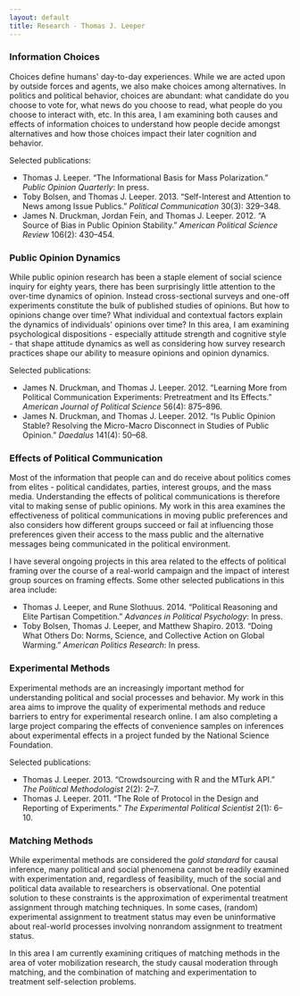 ```yaml
---
layout: default
title: Research - Thomas J. Leeper
---
```



### Information Choices ###
Choices define humans' day-to-day experiences. While we are acted upon by outside forces and agents, we also make choices among alternatives. In politics and political behavior, choices are abundant: what candidate do you choose to vote for, what news do you choose to read, what people do you choose to interact with, etc. In this area, I am examining both causes and effects of information choices to understand how people decide amongst alternatives and how those choices impact their later cognition and behavior.

Selected publications:
	
* Thomas J. Leeper. &ldquo;The Informational Basis for Mass Polarization.&rdquo; *Public Opinion Quarterly*: In press.
* Toby Bolsen, and Thomas J. Leeper. 2013. &ldquo;Self-Interest and Attention to News among Issue Publics.&rdquo; *Political Communication* 30(3): 329&ndash;348.
* James N. Druckman, Jordan Fein, and Thomas J. Leeper. 2012. &ldquo;A Source of Bias in Public Opinion Stability.&rdquo; *American Political Science Review* 106(2): 430&ndash;454.
	
### Public Opinion Dynamics ###
While public opinion research has been a staple element of social science inquiry for eighty years, there has been surprisingly little attention to the over-time dynamics of opinion. Instead cross-sectional surveys and one-off experiments constitute the bulk of published studies of opinions. But how to opinions change over time? What individual and contextual factors explain the dynamics of individuals' opinions over time? In this area, I am examining psychological dispositions - especially attitude strength and cognitive style - that shape attitude dynamics as well as considering how survey research practices shape our ability to measure opinions and opinion dynamics.

Selected publications:
	
* James N. Druckman, and Thomas J. Leeper. 2012. &ldquo;Learning More from Political Communication Experiments: Pretreatment and Its Effects.&rdquo; *American Journal of Political Science* 56(4): 875&ndash;896.
* James N. Druckman, and Thomas J. Leeper. 2012. &ldquo;Is Public Opinion Stable? Resolving the Micro-Macro Disconnect in Studies of Public Opinion.&rdquo; *Daedalus* 141(4): 50&ndash;68.
	
### Effects of Political Communication ###
Most of the information that people can and do receive about politics comes from elites - political candidates, parties, interest groups, and the mass media. Understanding the effects of political communications is therefore vital to making sense of public opinions. My work in this area examines the effectiveness of political communications in moving public preferences and also considers how different groups succeed or fail at influencing those preferences given their access to the mass public and the alternative messages being communicated in the political environment.

I have several ongoing projects in this area related to the effects of political framing over the course of a real-world campaign and the impact of interest group sources on framing effects. Some other selected publications in this area include:

* Thomas J. Leeper, and Rune Slothuus. 2014. &ldquo;Political Reasoning and Elite Partisan Competition.&rdquo; *Advances in Political Psychology*: In press.
* Toby Bolsen, Thomas J. Leeper, and Matthew Shapiro. 2013. &ldquo;Doing What Others Do: Norms, Science, and Collective Action on Global Warming.&rdquo; *American Politics Research*: In press.
	
### Experimental Methods ###
Experimental methods are an increasingly important method for understanding political and social processes and behavior. My work in this area aims to improve the quality of experimental methods and reduce barriers to entry for experimental research online. I am also completing a large project comparing the effects of convenience samples on inferences about experimental effects in a project funded by the National Science Foundation.

Selected publications:
	
* Thomas J. Leeper. 2013. &ldquo;Crowdsourcing with R and the MTurk API.&rdquo; *The Political Methodologist* 2(2): 2&ndash;7.
* Thomas J. Leeper. 2011. &ldquo;The Role of Protocol in the Design and Reporting of Experiments.&rdquo; *The Experimental Political Scientist* 2(1): 6&ndash;10.
	
### Matching Methods ###
While experimental methods are considered the *gold standard* for causal inference, many political and social phenomena cannot be readily examined with experimentation and, regardless of feasibility, much of the social and political data available to researchers is observational. One potential solution to these constraints is the approximation of experimental treatment assignment through matching techniques. In some cases, (random) experimental assignment to treatment status may even be uninformative about real-world processes involving nonrandom assignment to treatment status.

In this area I am currently examining critiques of matching methods in the area of voter mobilization research, the study causal moderation through matching, and the combination of matching and experimentation to treatment self-selection problems.


